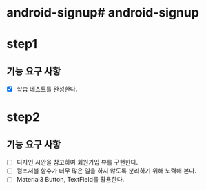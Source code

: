 # android-signup# android-signup
# step1
## 기능 요구 사항
- [x] 학습 테스트를 완성한다.

# step2
## 기능 요구 사항
- [ ] 디자인 시안을 참고하여 회원가입 뷰를 구현한다.
- [ ] 컴포저블 함수가 너무 많은 일을 하지 않도록 분리하기 위해 노력해 본다.
- [ ] Material3 Button, TextField를 활용한다.